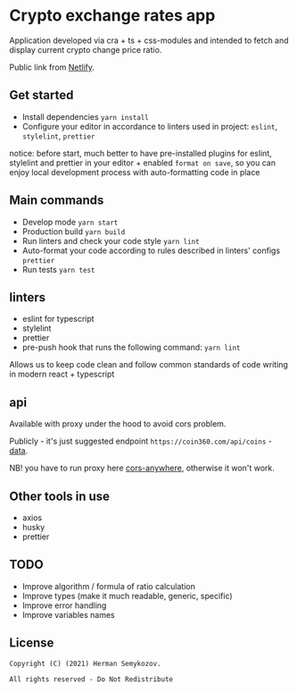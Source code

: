 # Crypto exchange rates app

Application developed via cra + ts + css-modules and intended to fetch and display current crypto change price ratio.

Public link from [Netlify](https://crypto-exchange-rates.netlify.app/).

## Get started
- Install dependencies `yarn install`
- Configure your editor in accordance to linters used in project: `eslint`, `stylelint`, `prettier`

notice: before start, much better to have pre-installed plugins for eslint, stylelint and prettier in your editor +
enabled `format on save`, so you can enjoy local development process with auto-formatting code in place

## Main commands
- Develop mode `yarn start`
- Production build `yarn build`
- Run linters and check your code style `yarn lint`
- Auto-format your code according to rules described in linters' configs `prettier`
- Run tests `yarn test`

## linters
- eslint for typescript
- stylelint
- prettier
- pre-push hook that runs the following command: `yarn lint`

Allows us to keep code clean and follow common standards of code writing in modern react + typescript

## api
Available with proxy under the hood to avoid cors problem.

Publicly - it's just suggested endpoint `https://coin360.com/api/coins` - [data](https://coin360.com/api/coins).

NB! you have to run proxy here [cors-anywhere](https://cors-anywhere.herokuapp.com/corsdemo), otherwise it won't work.

## Other tools in use
- axios
- husky
- prettier

## TODO

 - Improve algorithm / formula of ratio calculation
 - Improve types (make it much readable, generic, specific)
 - Improve error handling
 - Improve variables names

## License

```(c)
Copyright (C) (2021) Herman Semykozov.

All rights reserved - Do Not Redistribute
```
